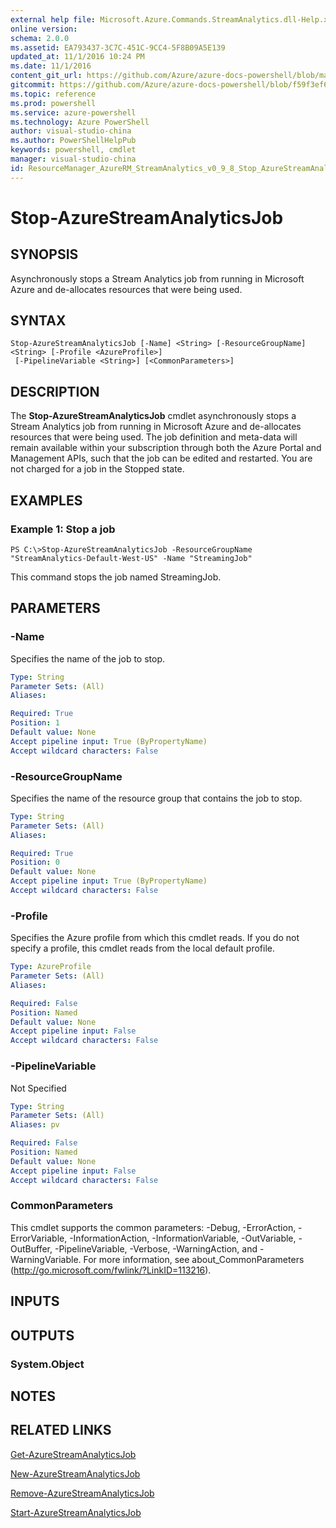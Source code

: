 ```yaml
---
external help file: Microsoft.Azure.Commands.StreamAnalytics.dll-Help.xml
online version: 
schema: 2.0.0
ms.assetid: EA793437-3C7C-451C-9CC4-5F8B09A5E139
updated_at: 11/1/2016 10:24 PM
ms.date: 11/1/2016
content_git_url: https://github.com/Azure/azure-docs-powershell/blob/master/azureps-cmdlets-docs/ResourceManager/AzureRM.StreamAnalytics/v0.9.8/Stop-AzureStreamAnalyticsJob.md
gitcommit: https://github.com/Azure/azure-docs-powershell/blob/f59f3ef60bc592383812213e69fd77ba950759ed/azureps-cmdlets-docs/ResourceManager/AzureRM.StreamAnalytics/v0.9.8/Stop-AzureStreamAnalyticsJob.md
ms.topic: reference
ms.prod: powershell
ms.service: azure-powershell
ms.technology: Azure PowerShell
author: visual-studio-china
ms.author: PowerShellHelpPub
keywords: powershell, cmdlet
manager: visual-studio-china
id: ResourceManager_AzureRM_StreamAnalytics_v0_9_8_Stop_AzureStreamAnalyticsJob_md
---
```


# Stop-AzureStreamAnalyticsJob

## SYNOPSIS
Asynchronously stops a Stream Analytics job from running in Microsoft Azure and de-allocates resources that were being used.

## SYNTAX

```
Stop-AzureStreamAnalyticsJob [-Name] <String> [-ResourceGroupName] <String> [-Profile <AzureProfile>]
 [-PipelineVariable <String>] [<CommonParameters>]
```

## DESCRIPTION
The **Stop-AzureStreamAnalyticsJob** cmdlet asynchronously stops a Stream Analytics job from running in Microsoft Azure and de-allocates resources that were being used.
The job definition and meta-data will remain available within your subscription through both the Azure Portal and Management APIs, such that the job can be edited and restarted.
You are not charged for a job in the Stopped state.

## EXAMPLES

### Example 1: Stop a job
```
PS C:\>Stop-AzureStreamAnalyticsJob -ResourceGroupName "StreamAnalytics-Default-West-US" -Name "StreamingJob"
```

This command stops the job named StreamingJob.

## PARAMETERS

### -Name
Specifies the name of the job to stop.

```yaml
Type: String
Parameter Sets: (All)
Aliases: 

Required: True
Position: 1
Default value: None
Accept pipeline input: True (ByPropertyName)
Accept wildcard characters: False
```

### -ResourceGroupName
Specifies the name of the resource group that contains the job to stop.

```yaml
Type: String
Parameter Sets: (All)
Aliases: 

Required: True
Position: 0
Default value: None
Accept pipeline input: True (ByPropertyName)
Accept wildcard characters: False
```

### -Profile
Specifies the Azure profile from which this cmdlet reads.
If you do not specify a profile, this cmdlet reads from the local default profile.

```yaml
Type: AzureProfile
Parameter Sets: (All)
Aliases: 

Required: False
Position: Named
Default value: None
Accept pipeline input: False
Accept wildcard characters: False
```

### -PipelineVariable
Not Specified

```yaml
Type: String
Parameter Sets: (All)
Aliases: pv

Required: False
Position: Named
Default value: None
Accept pipeline input: False
Accept wildcard characters: False
```

### CommonParameters
This cmdlet supports the common parameters: -Debug, -ErrorAction, -ErrorVariable, -InformationAction, -InformationVariable, -OutVariable, -OutBuffer, -PipelineVariable, -Verbose, -WarningAction, and -WarningVariable. For more information, see about_CommonParameters (http://go.microsoft.com/fwlink/?LinkID=113216).

## INPUTS

## OUTPUTS

### System.Object

## NOTES

## RELATED LINKS

[Get-AzureStreamAnalyticsJob](xref:ResourceManager/AzureRM.StreamAnalytics/v0.9.8/Get-AzureStreamAnalyticsJob.md)

[New-AzureStreamAnalyticsJob](xref:ResourceManager/AzureRM.StreamAnalytics/v0.9.8/New-AzureStreamAnalyticsJob.md)

[Remove-AzureStreamAnalyticsJob](xref:ResourceManager/AzureRM.StreamAnalytics/v0.9.8/Remove-AzureStreamAnalyticsJob.md)

[Start-AzureStreamAnalyticsJob](xref:ResourceManager/AzureRM.StreamAnalytics/v0.9.8/Start-AzureStreamAnalyticsJob.md)



